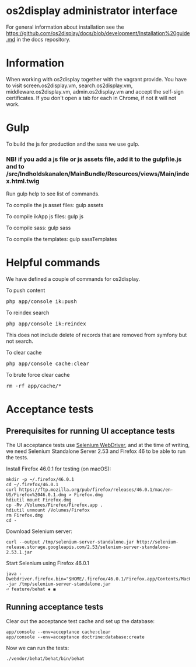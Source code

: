 # os2display administrator interface

For general information about installation see the https://github.com/os2display/docs/blob/development/Installation%20guide.md in the docs repository.

# Information
When working with os2display together with the vagrant provide. You have to visit screen.os2display.vm, search.os2display.vm, middleware.os2display.vm, admin.os2display.vm and accept the self-sign certificates. If you don't open a tab for each in Chrome, if not it will not work.

# Gulp
To build the js for production and the sass we use gulp.

### NB! if you add a js file or js assets file, add it to the gulpfile.js and to /src/Indholdskanalen/MainBundle/Resources/views/Main/index.html.twig

Run gulp help to see list of commands.

To compile the js asset files: gulp assets

To compile ikApp js files: gulp js

To compile sass: gulp sass

To compile the templates: gulp sassTemplates

# Helpful commands
We have defined a couple of commands for os2display.

To push content
<pre>
php app/console ik:push
</pre>

To reindex search
<pre>
php app/console ik:reindex
</pre>
This does not include delete of records that are removed from symfony but not search.

To clear cache
<pre>
php app/console cache:clear
</pre>

To brute force clear cache
<pre>
rm -rf app/cache/*
</pre>


# Acceptance tests

## Prerequisites for running UI acceptance tests

The UI acceptance tests use [Selenium WebDriver](http://www.seleniumhq.org/projects/webdriver/), and at the time of writing, we need Selenium Standalone Server 2.53 and Firefox 46 to be able to run the tests.

Install Firefox 46.0.1 for testing (on macOS):

```
mkdir -p ~/.firefox/46.0.1
cd ~/.firefox/46.0.1
curl https://ftp.mozilla.org/pub/firefox/releases/46.0.1/mac/en-US/Firefox%2046.0.1.dmg > Firefox.dmg
hdiutil mount Firefox.dmg
cp -Rv /Volumes/Firefox/Firefox.app .
hdiutil unmount /Volumes/Firefox
rm Firefox.dmg
cd -
```

Download Selenium server:

```
curl --output /tmp/selenium-server-standalone.jar http://selenium-release.storage.googleapis.com/2.53/selenium-server-standalone-2.53.1.jar
```

Start Selenium using Firefox 46.0.1

```
java -Dwebdriver.firefox.bin="$HOME/.firefox/46.0.1/Firefox.app/Contents/MacOS/firefox" -jar /tmp/selenium-server-standalone.jar                                                                                                      ⏎ feature/behat ✱ ◼
```

## Running acceptance tests

Clear out the acceptance test cache and set up the database:

```
app/console --env=acceptance cache:clear
app/console --env=acceptance doctrine:database:create
```

Now we can run the tests:

```
./vendor/behat/behat/bin/behat
```
